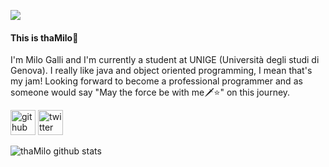 ![](https://www.raulprietofernandez.net/media/k2/items/cache/600eb6612b31632f6c618c9c012d873d_L.jpg)

#### This is thaMilo🐲
I'm Milo Galli and I'm currently a student at UNIGE (Università degli studi di Genova). I really like java and object oriented programming, I mean that's my jam! Looking forward to become a professional programmer and as someone would say "May the force be with me🗡⭐️" on this journey.

[<img src='https://cdn.jsdelivr.net/npm/simple-icons@3.0.1/icons/github.svg' alt='github' height='40'>](https://github.com/thaMilo)  [<img src='https://cdn.jsdelivr.net/npm/simple-icons@3.0.1/icons/twitter.svg' alt='twitter' height='40'>](https://twitter.com/milhouse_ga)  

![thaMilo github stats](https://github-readme-stats.vercel.app/api?username=thaMilo&theme=dracula&show_icons=true)
